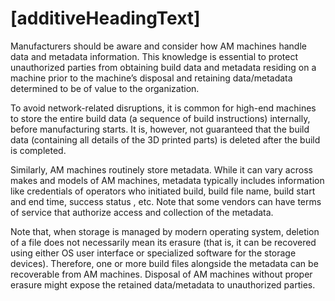 # [additiveHeadingText]

Manufacturers should be aware and consider how AM machines handle data and metadata information. This knowledge is essential to protect unauthorized parties from obtaining build data and metadata residing on a machine prior to the machine’s disposal and retaining data/metadata determined to be of value to the organization.

To avoid network-related disruptions, it is common for high-end machines to store the entire build data (a sequence of build instructions) internally, before manufacturing starts. It is, however, not guaranteed that the build data (containing all details of the 3D printed parts) is deleted after the build is completed. 

Similarly, AM machines routinely store metadata. While it can vary across makes and models of AM machines, metadata typically includes information like credentials of operators who initiated build, build file name, build start and end time, success status , etc. Note that some vendors can have terms of service that authorize access and collection of the metadata.

<!--
Note that not every OEM will provide a way for customers to access/cleanse information before disposal. Neither might they be willing to disclose what information is stored where. A “reverse engineering” by the manufacturer will likely violate the EULA.
-->

Note that, when storage is managed by modern operating system, deletion of a file does not necessarily mean its erasure (that is, it can be recovered using either OS user interface or specialized software for the storage devices). Therefore, one or more build files alongside the metadata can be recoverable from AM machines. Disposal of AM machines without proper erasure might expose the retained data/metadata to unauthorized parties.

